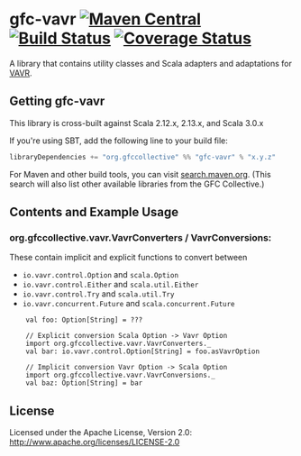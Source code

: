 # gfc-vavr [![Maven Central](https://maven-badges.herokuapp.com/maven-central/org.gfccollective/gfc-vavr_2.12/badge.svg?style=plastic)](https://maven-badges.herokuapp.com/maven-central/org.gfccollective/gfc-vavr_2.12) [![Build Status](https://github.com/gfc-collective/gfc-vavr/workflows/Scala%20CI/badge.svg)](https://github.com/gfc-collective/gfc-vavr/actions) [![Coverage Status](https://coveralls.io/repos/gfc-collective/gfc-vavr/badge.svg?branch=main&service=github)](https://coveralls.io/github/gfc-collective/gfc-vavr?branch=main)


A library that contains utility classes and Scala adapters and adaptations for [VAVR](https://www.vavr.io/).


## Getting gfc-vavr

This library is cross-built against Scala 2.12.x, 2.13.x, and Scala 3.0.x

If you're using SBT, add the following line to your build file:

```scala
libraryDependencies += "org.gfccollective" %% "gfc-vavr" % "x.y.z"
```

For Maven and other build tools, you can visit [search.maven.org](http://search.maven.org/#search%7Cga%7C1%7Corg.gfccollective).
(This search will also list other available libraries from the GFC Collective.)

## Contents and Example Usage

### org.gfccollective.vavr.VavrConverters / VavrConversions:
These contain implicit and explicit functions to convert between
* ```io.vavr.control.Option``` and ```scala.Option```
* ```io.vavr.control.Either``` and ```scala.util.Either```
* ```io.vavr.control.Try``` and ```scala.util.Try```
* ```io.vavr.concurrent.Future``` and ```scala.concurrent.Future```

```
    val foo: Option[String] = ???

    // Explicit conversion Scala Option -> Vavr Option
    import org.gfccollective.vavr.VavrConverters._
    val bar: io.vavr.control.Option[String] = foo.asVavrOption

    // Implicit conversion Vavr Option -> Scala Option
    import org.gfccollective.vavr.VavrConversions._
    val baz: Option[String] = bar
```


## License

Licensed under the Apache License, Version 2.0: http://www.apache.org/licenses/LICENSE-2.0
